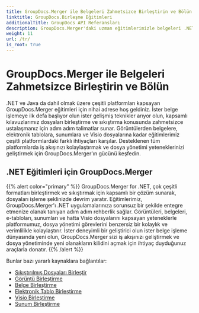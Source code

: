 ```yaml
---
title: GroupDocs.Merger ile Belgeleri Zahmetsizce Birleştirin ve Bölün
linktitle: GroupDocs.Birleşme Eğitimleri
additionalTitle: GroupDocs API Referansları
description: GroupDocs.Merger'daki uzman eğitimlerimizle belgeleri .NET ve Java platformlarında zahmetsizce birleştirin, bölün ve sıkıştırın. Kusursuz dosya yönetiminin kilidini açın!
weight: 11
url: /tr/
is_root: true
---
```


# GroupDocs.Merger ile Belgeleri Zahmetsizce Birleştirin ve Bölün


.NET ve Java da dahil olmak üzere çeşitli platformları kapsayan GroupDocs.Merger eğitimleri için nihai adrese hoş geldiniz. İster belge işlemeye ilk defa başlıyor olun ister gelişmiş teknikler arıyor olun, kapsamlı kılavuzlarımız dosyaları birleştirme ve sıkıştırma konusunda zahmetsizce ustalaşmanız için adım adım talimatlar sunar. Görüntülerden belgelere, elektronik tablolara, sunumlara ve Visio dosyalarına kadar eğitimlerimiz çeşitli platformlardaki farklı ihtiyaçları karşılar. Desteklenen tüm platformlarda iş akışınızı kolaylaştırmak ve dosya yönetimi yeteneklerinizi geliştirmek için GroupDocs.Merger'ın gücünü keşfedin.

## .NET Eğitimleri için GroupDocs.Merger
{{% alert color="primary" %}}
GroupDocs.Merger for .NET, çok çeşitli formatları birleştirmek ve sıkıştırmak için kapsamlı bir çözüm sunarak, dosyaları işleme şeklinizde devrim yaratır. Eğitimlerimiz, GroupDocs.Merger'ı .NET uygulamalarınıza sorunsuz bir şekilde entegre etmenize olanak tanıyan adım adım rehberlik sağlar. Görüntüleri, belgeleri, e-tabloları, sunumları ve hatta Visio dosyalarını kapsayan yeteneklerle platformumuz, dosya yönetimi görevlerini benzersiz bir kolaylık ve verimlilikle kolaylaştırır. İster deneyimli bir geliştirici olun ister belge işleme dünyasında yeni olun, GroupDocs.Merger sizi iş akışınızı geliştirmek ve dosya yönetiminde yeni olanakların kilidini açmak için ihtiyaç duyduğunuz araçlarla donatır.
{{% /alert %}}

Bunlar bazı yararlı kaynaklara bağlantılar:
 
- [Sıkıştırılmış Dosyaları Birleştir](./net/merge-compress-files/)
- [Görüntü Birleştirme](./net/image-merging/)
- [Belge Birleştirme](./net/document-merging/)
- [Elektronik Tablo Birleştirme](./net/spreadsheet-merging/)
- [Visio Birleştirme](./net/visio-merging/)
- [Sunum Birleştirme](./net/presentation-merging/)




